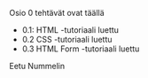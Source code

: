 Osio 0 tehtävät ovat täällä

+ 0.1: HTML -tutoriaali luettu
+ 0.2 CSS -tutoriaali luettu
+ 0.3 HTML Form -tutoriaali luettu


Eetu Nummelin

